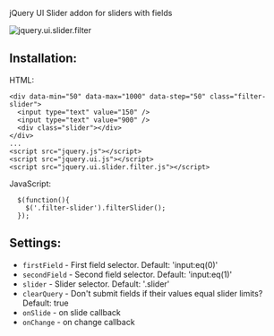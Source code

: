 jQuery UI Slider addon for sliders with fields

![jquery.ui.slider.filter](https://dl.dropboxusercontent.com/u/1396557/github/jquery.ui.slider.filter.png "jquery.ui.slider.filter")


## Installation:

HTML:
```
<div data-min="50" data-max="1000" data-step="50" class="filter-slider">
  <input type="text" value="150" />
  <input type="text" value="900" />
  <div class="slider"></div>
</div>
...
<script src="jquery.js"></script>
<script src="jquery.ui.js"></script>
<script src="jquery.ui.slider.filter.js"></script>
```

JavaScript:
```
  $(function(){
    $('.filter-slider').filterSlider();
  });
```
  
## Settings:

* `firstField` - First field selector. Default: 'input:eq(0)'
* `secondField` - Second field selector. Default: 'input:eq(1)'
* `slider` - Slider selector. Default: '.slider'
* `clearQuery` - Don't submit fields if their values equal slider limits? Default: true
* `onSlide` - on slide callback
* `onChange` - on change callback
